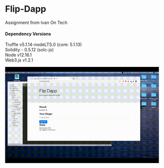 # Flip-Dapp

Assignment from Ivan On Tech

#### Dependency Versions
Truffle v5.1.14-nodeLTS.0 (core: 5.1.13)  
Solidity - 0.5.12 (solc-js)  
Node v12.16.1  
Web3.js v1.2.1  

![alt-text](walkthrough.gif)
